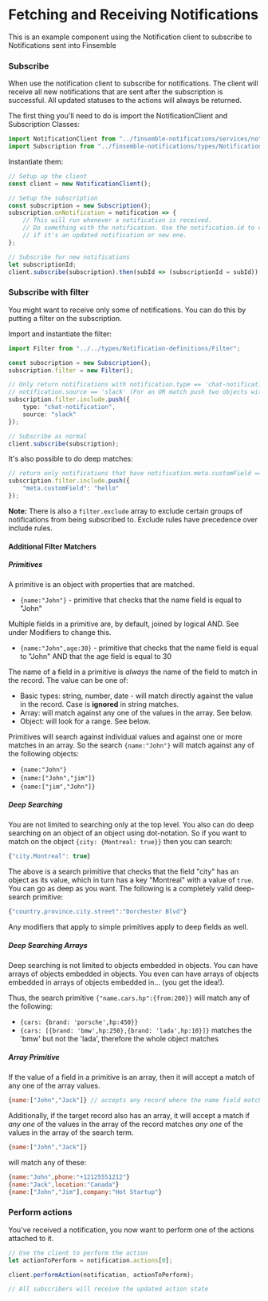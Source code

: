 # Fetching and Receiving Notifications

This is an example component using the Notification client to subscribe to Notifications sent into Finsemble

### Subscribe

When use the notification client to subscribe for notifications. The client will receive all new notifications that are sent
after the subscription is successful. All updated statuses to the actions will always be returned.

The first thing you'll need to do is import the NotificationClient and Subscription Classes:

```typescript
import NotificationClient from "../finsemble-notifications/services/notification/notificationClient";
import Subscription from "../finsemble-notifications/types/Notification-definitions/Subscription";
```

Instantiate them:

```typescript
// Setup up the client
const client = new NotificationClient();

// Setup the subscription
const subscription = new Subscription();
subscription.onNotification = notification => {
	// This will run whenever a notification is received.
	// Do something with the notification. Use the notification.id to check
	// if it's an updated notification or new one.
};

// Subscribe for new notifications
let subscriptionId;
client.subscribe(subscription).then(subId => (subscriptionId = subId));
```

### Subscribe with filter

You might want to receive only some of notifications. You can do this by putting a filter on the subscription.

Import and instantiate the filter:

```typescript
import Filter from "../../types/Notification-definitions/Filter";

const subscription = new Subscription();
subscription.filter = new Filter();

// Only return notifications with notification.type == 'chat-notification' and
// notification.source == 'slack' (For an OR match push two objects with the required matchers)
subscription.filter.include.push({
	type: "chat-notification",
	source: "slack"
});

// Subscribe as normal
client.subscribe(subscription);
```

It's also possible to do deep matches:

```typescript
// return only notifications that have notification.meta.customField == 'hello'
subscription.filter.include.push({
	"meta.customField": "hello"
});
```

**Note:** There is also a `filter.exclude` array to exclude certain groups of notifications from
being subscribed to. Exclude rules have precedence over include rules.

#### Additional Filter Matchers

##### Primitives

A primitive is an object with properties that are matched.

- `{name:"John"}` - primitive that checks that the name field is equal to "John"

Multiple fields in a primitive are, by default, joined by logical AND. See under Modifiers to change this.

- `{name:"John",age:30}` - primitive that checks that the name field is equal to "John" AND that the age field is equal to 30

The name of a field in a primitive is _always_ the name of the field to match in the record. The value can be one of:

- Basic types: string, number, date - will match directly against the value in the record. Case is **ignored** in string matches.
- Array: will match against any one of the values in the array. See below.
- Object: will look for a range. See below.

Primitives will search against individual values and against one or more matches in an array. So the search `{name:"John"}` will match against any of the following objects:

- `{name:"John"}`
- `{name:["John","jim"]}`
- `{name:["jim","John"]}`

##### Deep Searching

You are not limited to searching only at the top level. You also can do deep searching on an object of an object using dot-notation. So if you want to match on the object `{city: {Montreal: true}}` then you can search:

```JavaScript
{"city.Montreal": true}
```

The above is a search primitive that checks that the field "city" has an object as its value, which in turn has a key "Montreal" with a value of `true`. You can go as deep as you want. The following is a completely valid deep-search primitive:

```JavaScript
{"country.province.city.street":"Dorchester Blvd"}
```

Any modifiers that apply to simple primitives apply to deep fields as well.

##### Deep Searching Arrays

Deep searching is not limited to objects embedded in objects. You can have arrays of objects embedded in objects. You even can have arrays of objects embedded in arrays of objects embedded in... (you get the idea!).

Thus, the search primitive `{"name.cars.hp":{from:200}}` will match any of the following:

- `{cars: {brand: 'porsche',hp:450}}`
- `{cars: [{brand: 'bmw',hp:250},{brand: 'lada',hp:10}]}` matches the 'bmw' but not the 'lada', therefore the whole object matches

##### Array Primitive

If the value of a field in a primitive is an array, then it will accept a match of any one of the array values.

```JavaScript
{name:["John","Jack"]} // accepts any record where the name field matches 'John' or 'Jack'
```

Additionally, if the target record also has an array, it will accept a match if _any one_ of the values in the array of the record matches _any one_ of the values in the array of the search term.

```JavaScript
{name:["John","Jack"]}
```

will match any of these:

```JavaScript
{name:"John",phone:"+12125551212"}
{name:"Jack",location:"Canada"}
{name:["John","Jim"],company:"Hot Startup"}
```

### Perform actions

You've received a notification, you now want to perform one of the actions attached to it.

```typescript
// Use the client to perform the action
let actionToPerform = notification.actions[0];

client.performAction(notification, actionToPerform);

// All subscribers will receive the updated action state
```
